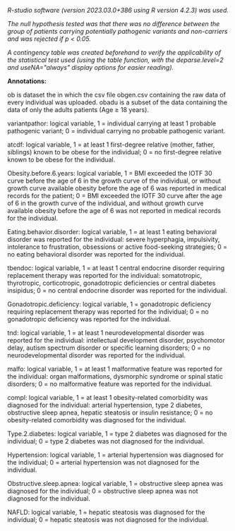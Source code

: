 _R-studio software (version 2023.03.0+386 using R version 4.2.3) was used._

_The null hypothesis tested was that there was no difference between the group of patients carrying potentially pathogenic variants and non-carriers and was rejected if p < 0.05._

_A contingency table was created beforehand to verify the applicability of the statistical test used (using the table function, with the deparse.level=2 and useNA="always" display options for easier reading)._



****Annotations:****



ob is dataset the in which the csv file obgen.csv containing the raw data of every individual was uploaded.
obadu is a subset of the data containing the data of only the adults patients (Age ≥ 18 years).

variantpathor: logical variable, 1 = individual carrying at least 1 probable pathogenic variant; 0 = individual carrying no probable pathogenic variant.

atcdf: logical variable, 1 = at least 1 first-degree relative (mother, father, siblings) known to be obese for the individual; 0 = no first-degree relative known to be obese for the individual.

Obesity.before.6.years: logical variable, 1 = BMI exceeded the IOTF 30 curve before the age of 6 in the growth curve of the individual, or without growth curve available obesity before the age of 6 was reported in medical records for the patient; 0 = BMI exceeded the IOTF 30 curve after the age of 6 in the growth curve of the individual, and without growth curve available obesity before the age of 6 was not reported in medical records for the individual.

Eating.behavior.disorder: logical variable, 1 = at least 1 eating behavioral disorder was reported for the individual: severe hyperphagia, impulsivity, intolerance to frustration, obsessions or active food-seeking strategies; 0 = no eating behavioral disorder was reported for the individual.

tbendoc: logical variable, 1 = at least 1 central endocrine disorder requiring replacement therapy was reported for the individual: somatotropic, thyrotropic, corticotropic, gonadotropic deficiencies or central diabetes insipidus; 0 = no central endocrine disorder was reported for the individual.

Gonadotropic.deficiency: logical variable, 1 = gonadotropic deficiency requiring replacement therapy was reported for the individual; 0 = no gonadotropic deficiency was reported for the individual.

tnd: logical variable, 1 = at least 1 neurodevelopmental disorder was reported for the individual: intellectual development disorder, psychomotor delay, autism spectrum disorder or specific learning disorders; 0 = no neurodevelopmental disorder was reported for the individual.

malfo: logical variable, 1 = at least 1 malformative feature was reported for the individual: organ malformations, dysmorphic syndrome or spinal static disorders; 0 = no malformative feature was reported for the individual.

compl: logical variable, 1 = at least 1 obesity-related comorbidity was diagnosed for the individual: arterial hypertension, type 2 diabetes, obstructive sleep apnea, hepatic steatosis or insulin resistance; 0 = no obesity-related comorbidity was diagnosed for the individual.

Type.2.diabetes: logical variable, 1 = type 2 diabetes was diagnosed for the individual; 0 = type 2 diabetes was not diagnosed for the individual.

Hypertension: logical variable, 1 = arterial hypertension was diagnosed for the individual; 0 = arterial hypertension was not diagnosed for the individual.

Obstructive.sleep.apnea: logical variable, 1 = obstructive sleep apnea was diagnosed for the individual; 0 = obstructive sleep apnea was not diagnosed for the individual.

NAFLD: logical variable, 1 = hepatic steatosis was diagnosed for the individual; 0 = hepatic steatosis was not diagnosed for the individual.

